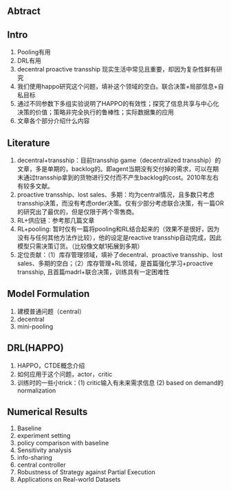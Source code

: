## Abtract

## Intro
1. Pooling有用
2. DRL有用
3. decentral proactive transship 现实生活中常见且重要，却因为复杂性鲜有研究
4. 我们使用happo研究这个问题，填补这个领域的空白。联合决策+局部信息+自私目标
5. 通过不同参数下多组实验说明了HAPPO的有效性；探究了信息共享与中心化决策的价值；策略非完全执行的鲁棒性；实际数据集的应用
6. 文章各个部分介绍什么内容
## Literature
1. decentral+transship：目前transship game（decentralized transship）的文章，多是单期的，backlog的。即agent当期没有交付掉的需求，可以在期末通过transship拿到的货物进行交付而不产生backlog的cost。2010年左右有较多文献。
2. proactive transship、lost sales、多期：均为central情况，且多数只考虑transship决策，而没有考虑order决策。仅有少部分考虑联合决策，有一篇OR的研究出了最优的，但是仅限于两个零售商。
3. RL+供应链：参考那几篇文章
4. RL+pooling: 暂时仅有一篇将pooling和RL结合起来的（效果不是很好，因为没有与任何其他方法作比较），他的设定是reactive transship自动完成，因此模型只需决策订货。（比较像文献1拓展到多期）
5. 定位贡献：（1）库存管理领域，填补了decentral、proactive transship、lost sales、多期的空白；（2）库存管理+RL领域，是首篇强化学习+proactive transship, 且首篇madrl+联合决策，训练具有一定困难性
## Model Formulation
1. 建模普通问题（central）
2. decentral
3. mini-pooling
## DRL(HAPPO) 
1. HAPPO，CTDE概念介绍
2. 如何应用于这个问题，actor，critic
3. 训练时的一些小trick：(1) critic输入有未来需求信息 (2) based on demand的normalization
## Numerical Results
1. Baseline
2. experiment setting
3. policy comparison with baseline
4. Sensitivity analysis
5. info-sharing
6. central controller
7. Robustness of Strategy against Partial Execution
8. Applications on Real-world Datasets